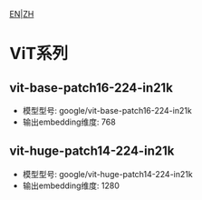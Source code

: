 [EN](../../../../en/general_embedding/visual_embedding/vit_series/README.md)|[ZH](README.md)
# ViT系列

## vit-base-patch16-224-in21k
- 模型型号: google/vit-base-patch16-224-in21k
- 输出embedding维度: 768

## vit-huge-patch14-224-in21k
- 模型型号: google/vit-huge-patch14-224-in21k
- 输出embedding维度: 1280 